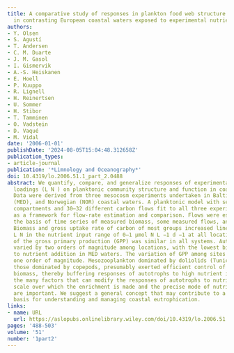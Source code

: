 ```yaml
---
title: A comparative study of responses in plankton food web structure and function
  in contrasting European coastal waters exposed to experimental nutrient addition
authors:
- Y. Olsen
- S. Agustí
- T. Andersen
- C. M. Duarte
- J. M. Gasol
- I. Gismervik
- A.-S. Heiskanen
- E. Hoell
- P. Kuuppo
- R. Lignell
- H. Reinertsen
- U. Sommer
- H. Stibor
- T. Tamminen
- O. Vadstein
- D. Vaqué
- M. Vidal
date: '2006-01-01'
publishDate: '2024-08-05T15:04:48.312658Z'
publication_types:
- article-journal
publication: '*Limnology and Oceanography*'
doi: 10.4319/lo.2006.51.1_part_2.0488
abstract: We quantify, compare, and generalize responses of experimental nutrient
  loadings (L N ) on planktonic community structure and function in coastal waters.
  Data were derived from three mesocosm experiments undertaken in Baltic (BAL), Mediterranean
  (MED), and Norwegian (NOR) coastal waters. A planktonic model with seven functional
  compartments and 30–32 different carbon flows fit to all three experiments was used
  as a framework for flow‐rate estimation and comparison. Flows were estimated on
  the basis of time series of measured biomass, some measured flows, and inverse modeling.
  Biomass and gross uptake rate of carbon of most groups increased linearly with increasing
  L N in the nutrient input range of 0–1 µmol N L −1 d −1 at all locations. The fate
  of the gross primary production (GPP) was similar in all systems. Autotrophic biomass
  varied by two orders of magnitude among locations, with the lowest biomass and response
  to nutrient addition in MED waters. The variation of GPP among sites was less than
  one order of magnitude. Mesozooplankton dominated by doliolids (Tunicata), but not
  those dominated by copepods, presumably exerted efficient control of the autotrophic
  biomass, thereby buffering responses of autotrophs to high nutrient input. Among
  the many factors that can modify the responses of autotrophs to nutrients, the time
  scale over which the enrichment is made and the precise mode of nutrient enrichment
  are important. We suggest a general concept that may contribute to a scientific
  basis for understanding and managing coastal eutrophication.
links:
- name: URL
  url: https://aslopubs.onlinelibrary.wiley.com/doi/10.4319/lo.2006.51.1_part_2.0488
pages: '488-503'
volume: '51'
number: '1part2'
---
```

